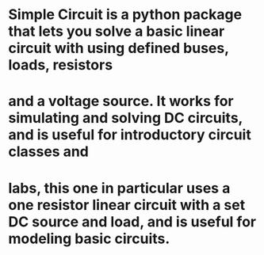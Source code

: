 # Simple Circuit is a python package that lets you solve a basic linear circuit with using defined buses, loads, resistors
# and a voltage source.  It works for simulating and solving DC circuits, and is useful for introductory circuit classes and
# labs, this one in particular uses a one resistor linear circuit with a set DC source and load, and is useful for modeling basic circuits.
